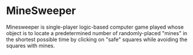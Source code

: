 # MineSweeper
Minesweeper is single-player logic-based computer game played  whose object is to locate a predetermined number of randomly-placed "mines" in the shortest possible time by clicking on "safe" squares while avoiding the squares with mines.
